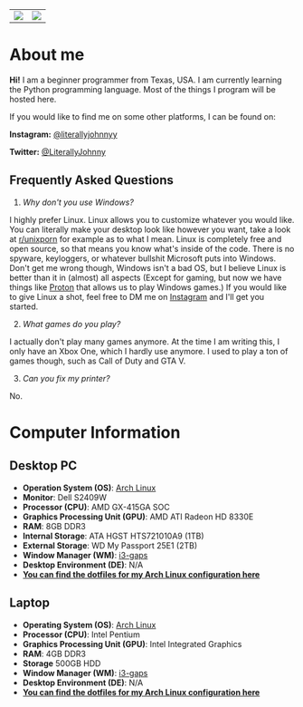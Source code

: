 <table>
  <tr>
    <td align="center" style="padding=0;width=50%;">
      <img align="center" style="padding=0;" src="https://github-readme-stats.vercel.app/api?username=literallyjohnny&count_private=true&include_all_commits=true&show_icons=true&hide_title=true&hide_border=true"/>
    </td>
    <td align="center" style="padding=0;width=50%;">
      <img align="center" style="padding=0;" src="https://github-readme-stats.vercel.app/api/top-langs/?username=literallyjohnny&layout=compact&hide_border=true"/>
    </td>
  </tr>
</table>

# About me

**Hi!** I am a beginner programmer from Texas, USA. I am currently learning the Python programming language. Most of the things I program will be hosted here.

If you would like to find me on some other platforms, I can be found on:

**Instagram:** [@literallyjohnnyy](https://instagram.com/literallyjohnnyy)

**Twitter:** [@LiterallyJohnny](https://twitter.com/LiterallyJohnny)

## Frequently Asked Questions
1. *Why don't you use Windows?*

I highly prefer Linux. Linux allows you to customize whatever you would like. You can literally make your desktop look like however you want, take a look at [r/unixporn](https://www.reddit.com/r/unixporn/) for example as to what I mean. Linux is completely free and open source, so that means you know what's inside of the code. There is no spyware, keyloggers, or whatever bullshit Microsoft puts into Windows. Don't get me wrong though, Windows isn't a bad OS, but I believe Linux is better than it in (almost) all aspects (Except for gaming, but now we have things like [Proton](www.protondb.com.) that allows us to play Windows games.) If you would like to give Linux a shot, feel free to DM me on [Instagram](https://instagram.com/literallyjohnnyy) and I'll get you started.

2. *What games do you play?*

I actually don't play many games anymore. At the time I am writing this, I only have an Xbox One, which I hardly use anymore. I used to play a ton of games though, such as Call of Duty and GTA V.

3. *Can you fix my printer?*

No.

# Computer Information
## Desktop PC
- **Operation System (OS)**: [Arch Linux](https://archlinux.org)
- **Monitor**: Dell S2409W
- **Processor (CPU)**: AMD GX-415GA SOC
- **Graphics Processing Unit (GPU)**: AMD ATI Radeon HD 8330E
- **RAM**: 8GB DDR3
- **Internal Storage**: ATA HGST HTS721010A9 (1TB)
- **External Storage**: WD My Passport 25E1 (2TB)
- **Window Manager (WM)**: [i3-gaps](https://github.com/Airblader/i3)
- **Desktop Environment (DE)**: N/A
- [**You can find the dotfiles for my Arch Linux configuration here**](https://github.com/LiterallyJohnny/Dotfiles)

## Laptop
- **Operating System (OS)**: [Arch Linux](https://archlinux.org/)
- **Processor (CPU)**: Intel Pentium
- **Graphics Processing Unit (GPU)**: Intel Integrated Graphics
- **RAM**: 4GB DDR3
- **Storage** 500GB HDD
- **Window Manager (WM)**: [i3-gaps](https://github.com/Airblader/i3)
- **Desktop Environment (DE)**: N/A
- [**You can find the dotfiles for my Arch Linux configuration here**](https://github.com/LiterallyJohnny/Dotfiles)
